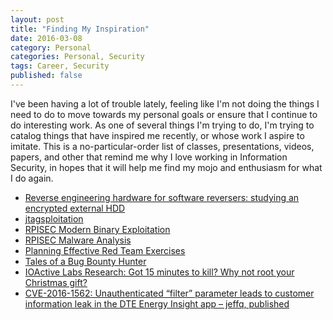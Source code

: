 ```yaml
---
layout: post
title: "Finding My Inspiration"
date: 2016-03-08
category: Personal
categories: Personal, Security
tags: Career, Security
published: false
---
```


I've been having a lot of trouble lately, feeling like I'm not doing the things
I need to do to move towards my personal goals or ensure that I continue to do
interesting work.  As one of several things I'm trying to do, I'm trying to
catalog things that have inspired me recently, or whose work I aspire to imitate.
This is a no-particular-order list of classes, presentations, videos, papers,
and other that remind me why I love working in Information Security, in hopes
that it will help me find my mojo and enthusiasm for what I do again.

* [Reverse engineering hardware for software reversers: studying an encrypted external HDD](http://hardwear.io/wp-content/uploads/2015/10/Slide-hardware_re_for_software_reversers-By-Czarny-Rigo.pdf)
* [jtagsploitation](https://github.com/syncsrc/jtagsploitation)
* [RPISEC Modern Binary Exploitation](https://github.com/RPISEC/MBE)
* [RPISEC Malware Analysis](https://github.com/RPISEC/Malware)
* [Planning Effective Red Team Exercises](https://www.youtube.com/watch?v=E-rKsiXl3To)
* [Tales of a Bug Bounty Hunter](https://www.arneswinnen.net/2016/02/the-tales-of-a-bug-bounty-hunter-10-interesting-vulnerabilities-in-instagram/)
* [IOActive Labs Research: Got 15 minutes to kill? Why not root your Christmas gift?](http://blog.ioactive.com/2016/03/got-15-minutes-to-kill-why-not-root.html)
* [CVE-2016-1562: Unauthenticated “filter” parameter leads to customer information leak in the DTE Energy Insight app – jeffq, published](http://jeffq.com/blog/dteenergy-insight/)
